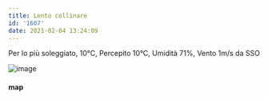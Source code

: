 ```yaml
---
title: Lento collinare
id: '1607'
date: 2021-02-04 13:24:09
---
```


Per lo più soleggiato, 10°C, Percepito 10°C, Umidità 71%, Vento 1m/s da SSO

![image](/images/2021/08/20210204-activity-map.png)

#### map